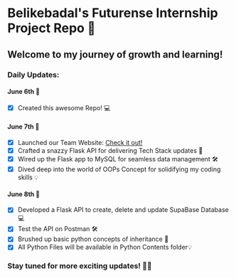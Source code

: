 # Belikebadal's Futurense Internship Project Repo 🚀

## Welcome to my journey of growth and learning!

### Daily Updates:

#### June 6th 🌟
- [x] Created this awesome Repo! 💻

#### June 7th 🎉
- [x] Launched our Team Website: [Check it out!](https://interns-ipynb.vercel.app/)
- [x] Crafted a snazzy Flask API for delivering Tech Stack updates 🚀
- [x] Wired up the Flask app to MySQL for seamless data management 🛠️
- [x] Dived deep into the world of OOPs Concept for solidifying my coding skills 💡

#### June 8th 🎉
- [x] Developed a Flask API to create, delete and update SupaBase Database 💻
- [x] Test the API on Postman 🛠️
- [x] Brushed up basic python concepts of inheritance 🚀
- [x] All Python Files will be available in Python Contents folder💡

### Stay tuned for more exciting updates! 🚀🔥
